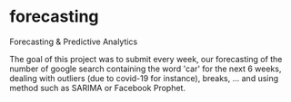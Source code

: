 # forecasting
Forecasting &amp; Predictive Analytics

The goal of this project was to submit every week, our forecasting of the number of google search containing the word 'car' for the next 6 weeks, dealing with outliers (due to covid-19 for instance), breaks, ... and using method such as SARIMA or Facebook Prophet.
